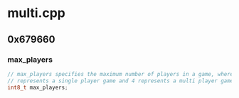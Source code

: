 # multi.cpp

## 0x679660

### max_players

```c
// max_players specifies the maximum number of players in a game, where 1
// represents a single player game and 4 represents a multi player game.
int8_t max_players;
```

